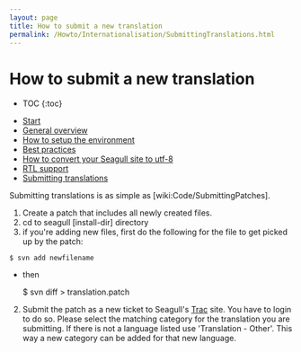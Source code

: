 ```yaml
---
layout: page
title: How to submit a new translation
permalink: /Howto/Internationalisation/SubmittingTranslations.html
---
```


<!-- Name: Howto/Internationalisation/SubmittingTranslations -->
<!-- Version: 5 -->
<!-- Last-Modified: 2009/03/04 10:53:47 -->
<!-- Author: demian -->
<!-- Status: Updated -->

# How to submit a new translation
* TOC
{:toc}

 - [Start][1]
 - [General overview][2]
 - [How to setup the environment][3]
 - [Best practices][4]
 - [How to convert your Seagull site to utf-8][5]
 - [RTL support][6]
 - [Submitting translations][7]

Submitting translations is as simple as [wiki:Code/SubmittingPatches].

1. Create a patch that includes all newly created files.
  2. cd to seagull [install-dir] directory
  3. if you're adding new files, first do the following for the file to get picked up by the patch:


	$ svn add newfilename

  * then

	$ svn diff \> translation.patch


2. Submit the patch as a new ticket to Seagull's [Trac][8] site. You have to login to do so. Please select the matching category for the translation you are submitting. If there is not a language listed use 'Translation - Other'. This way a new category can be added for that new language.

[1]:	/Howto/Internationalisation.html
[2]:	/Howto/Internationalisation/General.html
[3]:	/Howto/Internationalisation/TechSetup.html
[4]:	/Howto/Internationalisation/TranslationBestPractices.html
[5]:	/Howto/Internationalisation/ConvertingSeagullSitesToUtf8.html
[6]:	/Howto/Internationalisation/HebrewAndRtlLanguages.html
[7]:	/Howto/Internationalisation/SubmittingTranslations.html
[8]:	http://trac.seagullproject.org/